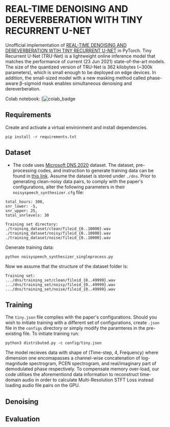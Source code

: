 # REAL-TIME DENOISING AND DEREVERBERATION WITH TINY RECURRENT U-NET

Unofficial implementation of [REAL-TIME DENOISING AND DEREVERBERATION WTIH TINY RECURRENT U-NET](https://arxiv.org/pdf/2102.03207.pdf) in PyTorch. Tiny Recurrent U-Net (TRU-Net) is a lightweight online inference model that matches the performance of current (23 Jun 2021) state-of-the-art models. The size of the quantized version of TRU-Net is 362 kilobytes (~300k parameters), which is small enough to be deployed on edge devices. In addition, the small-sized model with a new masking method called phase-aware β-sigmoid mask enables simultaneous denoising and dereverberation.

Colab notebook: [![colab_badge](https://colab.research.google.com/drive/1jd9J3lLSZrmz3hBd372NPV_9u7JQjoX-#scrollTo=9t0DwRNxeRhp)

## Requirements

Create and activate a virtual environment and install dependencies.

```
pip install -r requirements.txt
```

## Dataset

- The code uses [Microsoft DNS 2020](https://arxiv.org/ftp/arxiv/papers/2005/2005.13981.pdf) dataset. The dataset, pre-processing codes, and instruction to generate training data can be found in [this link](https://github.com/microsoft/DNS-Challenge/tree/interspeech2020/master). Assume the dataset is stored under ```./dns```. Prior to generating clean-noisy data pairs, to comply with the paper's configurations, alter the following parameters in their ```noisyspeech_synthesizer.cfg``` file: 
```
total_hours: 300, 
snr_lower: -5, 
snr_upper: 25, 
total_snrlevels: 30
```


```
Training set directory: 
./training_dataset/clean/fileid_{0..10000}.wav
./training_dataset/noisy/fileid_{0..10000}.wav
./training_dataset/noise/fileid_{0..10000}.wav
```

Generate training data: 
```
python noisyspeech_synthesizer_singleprocess.py
```

Now we assume that the structure of the dataset folder is:
```
Training set: 
.../dns/training_set/clean/fileid_{0..49999}.wav
.../dns/training_set/noisy/fileid_{0..49999}.wav
.../dns/training_set/noise/fileid_{0..49999}.wav
```

## Training

The ```tiny.json``` file complies with the paper's configurations. Should you wish to initiate training with a different set of configurations, create ```.json``` file in the ```configs``` directory or simply modify the paramteres in the pre-existing file. To initiate training run:

```
python3 distributed.py -c config/tiny.json
```

The model recieves data with shape of (Time-step, 4, Frequency) where dimension one encomapasses a channel-wise concatenation of log-magnitude spectrogram, PCEN spectrogram, and real/imaginary part of demodulated phase respectively. To compensate memory over-load, our code utilises the aforementiond data information to reconstruct time-domain audio in order to calculate Multi-Resolution STFT Loss instead loading audio file pairs on the GPU.


## Denoising


## Evaluation


## 

